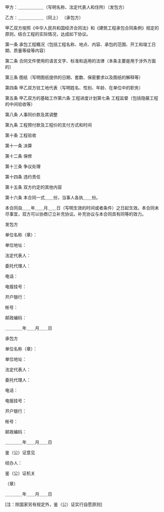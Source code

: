 
 





甲方：＿＿＿＿＿＿（写明名称、法定代表人和住所）（发包方）




乙方：＿＿＿＿＿＿（同上） （承包方）




甲乙双方按照《中华人民共和国经济合同法》和《建筑工程承包合同条例》规定的原则，结合工程的实际情况，达成如下协议。




第一条 承包工程概况（包括工程名称、地点、内容、承包的范围、开工和竣工日期、质量等级等内容）




第二条 合同文件使用的语言文字、标准和适用的法律（本条主要是用于涉外方面的）




第三条 图纸（写明图纸提供的日期、套数、保密要求以及图纸的解释等）




第四条 甲乙双方驻工地代表（写明姓名、性别、年龄、在单位中的职务）




第五条 甲乙双方的基础工作第六条 工程进度计划第七条 工程监督（包括隐蔽工程的中间验收等）




第八条 人事同价款及其调整




第九条 工程预付款及工程价的支付方式和时间




第十条 工程验收




第十一条 决算




第十二条 保修




第十三条 争议处理




第十四条 违约责任




第十五条 双方约定的其他内容




第十六条 本合同一式＿＿份，当事人各执＿＿份。




本合同自＿＿年＿＿月＿＿日（写明生效的时间或者条件）之日起生效。本合同未尽事宜，双方可以协商订立补充协议。补充协议与本合同具有同等的效力。




发包方




单位名称（章）：




单位地址：




法定代表人：




委托代理人：




电话：




电报挂号：




开户银行：




帐号：




邮政编码：




＿＿＿＿年＿＿月＿＿日　    




承包方




单位名称（章）：




单位地址：




法定代表人：




委托代理人：




电话：




电报挂号：




开户银行：




帐号：




邮政编码：




＿＿＿＿年＿＿月＿＿日　    




鉴（公）证意见　




经办人：　　　　　　




鉴（公）证机关　　　




（章）　　　　　　　




＿＿＿＿年＿＿月＿＿日　　　




[注：除国家另有规定外，鉴（公）证实行自愿原则]

 


 

 
 
 
 
 
  


  
 

  


  


  
 
 
 
 

